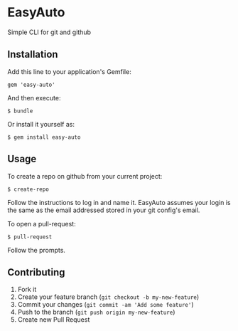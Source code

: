 # EasyAuto

Simple CLI for git and github

## Installation

Add this line to your application's Gemfile:

    gem 'easy-auto'

And then execute:

    $ bundle

Or install it yourself as:

    $ gem install easy-auto

## Usage

To create a repo on github from your current project:

    $ create-repo
    
Follow the instructions to log in and name it. EasyAuto assumes your login is the same as the email addressed stored in your git config's email.

To open a pull-request:

    $ pull-request
    
Follow the prompts.

## Contributing

1. Fork it
2. Create your feature branch (`git checkout -b my-new-feature`)
3. Commit your changes (`git commit -am 'Add some feature'`)
4. Push to the branch (`git push origin my-new-feature`)
5. Create new Pull Request
